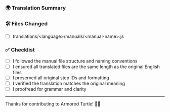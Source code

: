 ### 🌍 Translation Summary

<!-- Example: Added Spanish translation for "example-manual" -->

### 🛠 Files Changed

- [ ] translations/\<language\>/manuals/\<manual-name\>.js

### ✅ Checklist

- [ ] I followed the manual file structure and naming conventions
- [ ] I ensured all translated files are the same length as the original English files
- [ ] I preserved all original step IDs and formatting
- [ ] I verified the translation matches the original meaning
- [ ] I proofread for grammar and clarity

---

Thanks for contributing to Armored Turtle! 🐢💪

